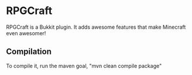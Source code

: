 RPGCraft
========

RPGCraft is a Bukkit plugin. It adds awesome features that make Minecraft even awesomer!

Compilation
-----------

To compile it, run the maven goal, "mvn clean compile package"